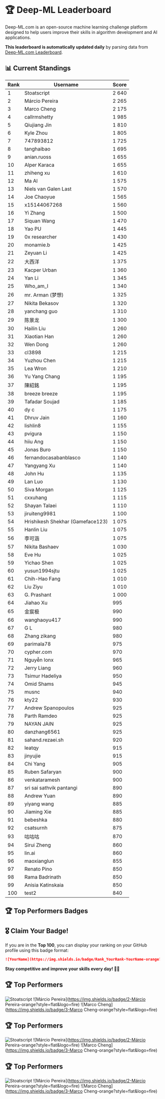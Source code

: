 # 🏆 Deep-ML Leaderboard

Deep-ML.com is an open-source machine learning challenge platform designed to help users improve their skills in algorithm development and AI applications.  

**This leaderboard is automatically updated daily** by parsing data from [Deep-ML.com Leaderboard](https://www.deep-ml.com/leaderboard).  

## 📊 Current Standings  

<!-- LEADERBOARD_START -->
| Rank | Username | Score |
|------|---------|-------|
| 1 | Stoatscript | 2 640 |
| 2 | Márcio Pereira | 2 265 |
| 3 | Marco Cheng | 2 175 |
| 4 | callrmshetty | 1 985 |
| 5 | Qiujiang Jin | 1 810 |
| 6 | Kyle Zhou | 1 805 |
| 7 | 747893812 | 1 725 |
| 8 | tanghaibao | 1 695 |
| 9 | anian.ruoss | 1 655 |
| 10 | Alper Karaca | 1 655 |
| 11 | zhiheng xu | 1 610 |
| 12 | Ma Al | 1 575 |
| 13 | Niels van Galen Last | 1 570 |
| 14 | Joe Chaoyue | 1 565 |
| 15 | x15144067268 | 1 560 |
| 16 | Yi Zhang | 1 500 |
| 17 | Siquan Wang | 1 470 |
| 18 | Yao PU | 1 445 |
| 19 | 0x researcher | 1 430 |
| 20 | monamie.b | 1 425 |
| 21 | Zeyuan Li | 1 425 |
| 22 | 大西洋 | 1 375 |
| 23 | Kacper Urban | 1 360 |
| 24 | Yan Li | 1 345 |
| 25 | Who_am_I | 1 340 |
| 26 | mr. Arman (梦想) | 1 325 |
| 27 | Nikita Bekasov | 1 320 |
| 28 | yanchang guo | 1 310 |
| 29 | 陈景龙 | 1 300 |
| 30 | Hailin Liu | 1 260 |
| 31 | Xiaotian Han | 1 260 |
| 32 | Wen Dong | 1 260 |
| 33 | cl3898 | 1 215 |
| 34 | Yuzhou Chen | 1 215 |
| 35 | Lea Wron | 1 210 |
| 36 | Yu Yang Chang | 1 195 |
| 37 | 陳紹銘 | 1 195 |
| 38 | breeze breeze | 1 195 |
| 39 | Tafadar Soujad | 1 185 |
| 40 | dy c | 1 175 |
| 41 | Dhruv Jain | 1 160 |
| 42 | lishlin8 | 1 155 |
| 43 | pvigura | 1 150 |
| 44 | hiiu Ang | 1 150 |
| 45 | Jonas Buro | 1 150 |
| 46 | fernandocasabanblasco | 1 140 |
| 47 | Yangyang Xu | 1 140 |
| 48 | John Hu | 1 135 |
| 49 | Lan Luo | 1 130 |
| 50 | Siva Morgan | 1 125 |
| 51 | cxxuhang | 1 115 |
| 52 | Shayan Talaei | 1 110 |
| 53 | jiruiteng9981 | 1 100 |
| 54 | Hrishikesh Shekhar (Gameface123) | 1 075 |
| 55 | Hanlin Liu | 1 075 |
| 56 | 李可涵 | 1 075 |
| 57 | Nikita Bashaev | 1 030 |
| 58 | Eve Hu | 1 025 |
| 59 | Yichao Shen | 1 025 |
| 60 | yusun1994sjtu | 1 025 |
| 61 | Chih-Hao Fang | 1 010 |
| 62 | Liu Ziyu | 1 010 |
| 63 | G. Prashant | 1 000 |
| 64 | Jiahao Xu | 995 |
| 65 | 金宸极 | 990 |
| 66 | wanghaoyu417 | 990 |
| 67 | G L | 980 |
| 68 | Zhang zikang | 980 |
| 69 | parimala78 | 975 |
| 70 | cypher.com | 970 |
| 71 | Nguyễn lonx | 965 |
| 72 | Jerry Liang | 960 |
| 73 | Tsimur Hadeliya | 950 |
| 74 | Omid Shams | 945 |
| 75 | musnc | 940 |
| 76 | kty22 | 930 |
| 77 | Andrew Spanopoulos | 925 |
| 78 | Parth Ramdeo | 925 |
| 79 | NAYAN JAIN | 925 |
| 80 | danzhang6561 | 925 |
| 81 | sahand.rezaei.sh | 920 |
| 82 | leatqy | 915 |
| 83 | jinyujie | 915 |
| 84 | Chi Yang | 905 |
| 85 | Ruben Safaryan | 900 |
| 86 | venkataramesh | 900 |
| 87 | sri sai sathvik pantangi | 890 |
| 88 | Andrew Yuan | 890 |
| 89 | yiyang wang | 885 |
| 90 | Jiaming Xie | 885 |
| 91 | bebeshka | 880 |
| 92 | csatsurnh | 875 |
| 93 | 咕咕咕 | 870 |
| 94 | Sirui Zheng | 860 |
| 95 | lin.ai | 860 |
| 96 | maoxianglun | 855 |
| 97 | Renato Pino | 850 |
| 98 | Rama Badrinath | 850 |
| 99 | Anisia Katinskaia | 850 |
| 100 | test2 | 840 |
<!-- LEADERBOARD_END -->

## 🏆 Top Performers Badges

<!-- BADGES_START -->
<!-- BADGES_END -->

## 🎖 Claim Your Badge!  

If you are in the **Top 100**, you can display your ranking on your GitHub profile using this badge format:  

```md
![YourName](https://img.shields.io/badge/Rank_YourRank-YourName-orange?style=flat&logo=fire)
```

**Stay competitive and improve your skills every day! 🚀🔥**
## 🏆 Top Performers
![Stoatscript](https://img.shields.io/badge/1-Stoatscript-orange?style=flat&logo=fire)
![Márcio Pereira](https://img.shields.io/badge/2-Márcio Pereira-orange?style=flat&logo=fire)
![Marco Cheng](https://img.shields.io/badge/3-Marco Cheng-orange?style=flat&logo=fire)

## 🏆 Top Performers
![Stoatscript](https://img.shields.io/badge/1-Stoatscript-orange?style=flat&logo=fire)
![Márcio Pereira](https://img.shields.io/badge/2-Márcio Pereira-orange?style=flat&logo=fire)
![Marco Cheng](https://img.shields.io/badge/3-Marco Cheng-orange?style=flat&logo=fire)

## 🏆 Top Performers
![Stoatscript](https://img.shields.io/badge/1-Stoatscript-orange?style=flat&logo=fire)
![Márcio Pereira](https://img.shields.io/badge/2-Márcio Pereira-orange?style=flat&logo=fire)
![Marco Cheng](https://img.shields.io/badge/3-Marco Cheng-orange?style=flat&logo=fire)
